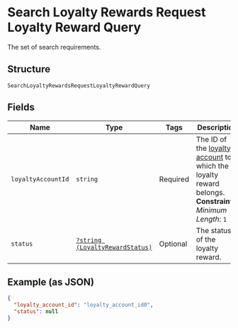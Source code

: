 
# Search Loyalty Rewards Request Loyalty Reward Query

The set of search requirements.

## Structure

`SearchLoyaltyRewardsRequestLoyaltyRewardQuery`

## Fields

| Name | Type | Tags | Description | Getter | Setter |
|  --- | --- | --- | --- | --- | --- |
| `loyaltyAccountId` | `string` | Required | The ID of the [loyalty account](../../doc/models/loyalty-account.md) to which the loyalty reward belongs.<br>**Constraints**: *Minimum Length*: `1` | getLoyaltyAccountId(): string | setLoyaltyAccountId(string loyaltyAccountId): void |
| `status` | [`?string (LoyaltyRewardStatus)`](../../doc/models/loyalty-reward-status.md) | Optional | The status of the loyalty reward. | getStatus(): ?string | setStatus(?string status): void |

## Example (as JSON)

```json
{
  "loyalty_account_id": "loyalty_account_id0",
  "status": null
}
```

